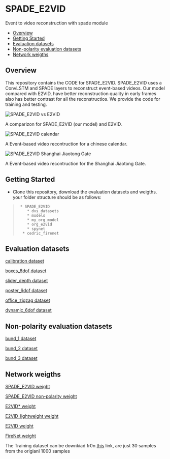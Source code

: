 # SPADE_E2VID
Event to video reconstruction with spade module

- [Overview](##overview)
- [Getting Started](##getting-started)
- [Evaluation datasets](##evaluation-datasets)
- [Non-polarity evaluation datasets](##non-polarity-evaluation-datasets)
- [Network weigths](##network-weigths)

## Overview
This repository contains the CODE for SPADE_E2VID. SPADE_E2VID uses a ConvLSTM and SPADE layers to reconstruct event-based videos. Our model compared with E2VID, have better reconstruction quality in early frames also has better contrast for all the reconstructios. We provide the code for training and testing.


![SPADE_E2VID vs E2VID](https://github.com/RodrigoGantier/SPADE_E2VID/blob/master/res/compare.gif)

A comparizon for SPADE_E2VID (our model) and E2VID.

![SPADE_E2VID calendar](https://github.com/RodrigoGantier/SPADE_E2VID/blob/master/res/calendar.gif)

A Event-based video recontruction for a chinese calendar.

![SPADE_E2VID Shanghai Jiaotong Gate](https://github.com/RodrigoGantier/SPADE_E2VID/blob/master/res/jiaodamen.gif)

A Event-based video recontruction for the Shanghai Jiaotong Gate.



## Getting Started
* Clone this repository, download the evaluation datasets and weigths. your folder structure should be as follows:

>      * SPADE_E2VID
>	      * dvs_datasets
>	      * models
>	      * my_org_model
>	      * org_e2vid
>	      * spynet
>       * cedric_firenet



## Evaluation datasets

[calibration dataset](https://drive.google.com/drive/folders/1ctfatJRZlEMx0xdthKzhpjRU0PYu6QyS?usp=sharing)

[boxes_6dof dataset](https://drive.google.com/drive/folders/1U6_6q1Rwn2S0_7OK_6m2o2XHexmdKsoR?usp=sharing)

[slider_depth dataset](https://drive.google.com/drive/folders/1T6y21Wh1csOoRUhKDPHCkloMST2IkVrt?usp=sharing)

[poster_6dof dataset](https://drive.google.com/drive/folders/1KQXR2KMjjeJZdHq2lMJ3P7TBG6kETHsV?usp=sharing)

[office_zigzag dataset](https://drive.google.com/drive/folders/1Q00eskBZSy--Q-DkHX7xzboBe_KKTxle?usp=sharing)

[dynamic_6dof dataset](https://drive.google.com/drive/folders/1bMHNB8AtAqgeGc8AXCukAiXP8MyvSWT-?usp=sharing)


## Non-polarity evaluation datasets

[bund_1 dataset](https://drive.google.com/drive/folders/1KSGpOunVv47hU6nG9gOsEqxd6nfV7o9Q?usp=sharing)

[bund_2 dataset](https://drive.google.com/drive/folders/1db4drgonbS-T6CSVxj4b8WeIGybGR30F?usp=sharing)

[bund_3 dataset](https://drive.google.com/drive/folders/17OQUgnd2EUwugTMjLf2DSWUOfgSI11ea?usp=sharing)


## Network weigths
[SPADE_E2VID weight](https://drive.google.com/file/d/1mOdIIJgZm2HiDk-dl40abrHEWeAtDXD0/view?usp=sharing)

[SPADE_E2VID non-polarity weight](https://drive.google.com/file/d/1dK6VEOTEeQ6_g4-cFUA0R80Lr84ktTXe/view?usp=sharing)

[E2VID* weight](https://drive.google.com/file/d/1xrV8CFt45EBYT3aZihX7SJCOjAbjbd8h/view?usp=sharing)

[E2VID_lightweight weight](https://drive.google.com/file/d/1MQXdVMHY0fb7c9QrP0eWPBS_uJQrayyZ/view?usp=sharing)

[E2VID weight](https://drive.google.com/file/d/1q0rnm8OUIHk-II39qpxhp0tqBfIOK-7M/view?usp=sharing)

[FireNet weight](https://drive.google.com/file/d/1Uqj8z8pDnq78JzoXdw-6radw3RPAyUPb/view?usp=sharing)


The Training dataset can be downkiad fr0n [this](https://drive.google.com/file/d/1usC0fsnRohMCMJSngMpLPb70w5_nYAeE/view?usp=sharing) link, are just 30 samples from the origianl 1000 samples


